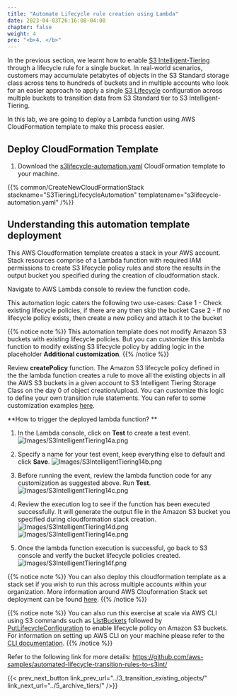 ```yaml
---
title: "Automate Lifecycle rule creation using Lambda"
date: 2023-04-03T26:16:08-04:00
chapter: false
weight: 4
pre: "<b>4. </b>"
---
```


In the previous section, we learnt how to enable [S3 Intelligent-Tiering](https://aws.amazon.com/s3/storage-classes/intelligent-tiering/) through a lifecycle rule for a single bucket.
In real-world scenarios, customers may accumulate petabytes of objects in the S3 Standard storage class across tens to hundreds of buckets and in multiple accounts who look for an easier approach to apply a single [S3 Lifecycle](https://docs.aws.amazon.com/AmazonS3/latest/userguide/object-lifecycle-mgmt.html) configuration across multiple buckets to transition data from S3 Standard tier to S3 Intelligent-Tiering.

In this lab, we are going to deploy a Lambda function using AWS CloudFormation template to make this process easier.

## Deploy CloudFormation Template

1. Download the [s3lifecycle-automation.yaml](/Cost/100_S3_Intelligent_Tiering/Code/s3lifecycle-automation.yaml) CloudFormation template to your machine.

{{% common/CreateNewCloudFormationStack stackname="S3TieringLifecycleAutomation" templatename="s3lifecycle-automation.yaml" /%}}

## Understanding this automation template deployment

This AWS Cloudformation template creates a stack in your AWS account. Stack resources comprise of a Lambda function with required IAM permissions to create S3 lifecycle policy rules and store the results in the output bucket you specified during the creation of cloudformation stack.

Navigate to AWS Lambda console to review the function code.

This automation logic caters the following two use-cases:
Case 1 - Check existing lifecycle policies, if there are any then skip the bucket
Case 2 - If no lifecycle policy exists, then create a new policy and attach it to the bucket

{{% notice note %}}
This automation template does not modify Amazon S3 buckets with existing lifecycle policies. But you can customize this lambda function to modify existing S3 lifecycle policy by adding logic in the placeholder **Additional customization**.
{{% /notice %}}

Review **createPolicy** function. The Amazon S3 lifecycle policy defined in the the lambda function creates a rule to move all the existing objects in all the AWS S3 buckets in a given account to S3 Intelligent Tiering Storage Class on the day 0 of object creation/upload. You can customize this logic to define your own transition rule statements. You can refer to some customization examples [here](https://docs.aws.amazon.com/AmazonS3/latest/userguide/lifecycle-configuration-examples.html).

**How to trigger the deployed lambda function? **

1. In the Lambda console, click on **Test** to create a test event.
![Images/S3IntelligentTiering14a.png](/Cost/100_S3_Intelligent_Tiering/Images/S3-IntelligentTiering-14a.png)

2. Specify a name for your test event, keep everything else to default and click **Save**.
![Images/S3IntelligentTiering14b.png](/Cost/100_S3_Intelligent_Tiering/Images/S3-IntelligentTiering-14b.png)

3. Before running the event, review the lambda function code for any customization as suggested above. Run **Test**.
![Images/S3IntelligentTiering14c.png](/Cost/100_S3_Intelligent_Tiering/Images/S3-IntelligentTiering-14c.png)

4. Review the execution log to see if the function has been executed successfully. It will generate the output file in the Amazon S3 bucket you specified during cloudformation stack creation.
![Images/S3IntelligentTiering14d.png](/Cost/100_S3_Intelligent_Tiering/Images/S3-IntelligentTiering-14d.png)
![Images/S3IntelligentTiering14e.png](/Cost/100_S3_Intelligent_Tiering/Images/S3-IntelligentTiering-14e.png)

5. Once the lambda function execution is successful, go back to S3 console and verify the bucket lifecycle policies created.
![Images/S3IntelligentTiering14f.png](/Cost/100_S3_Intelligent_Tiering/Images/S3-IntelligentTiering-14f.png)

{{% notice note %}}
You can also deploy this cloudformation template as a stack set if you wish to run this across multiple accounts within your organization. More information around AWS Clouformation Stack set deployment can be found [here](https://docs.aws.amazon.com/AWSCloudFormation/latest/UserGuide/stacksets-getting-started-create.html#stacksets-getting-started-create-self-managed-console).
{{% /notice %}}

{{% notice note %}}
You can also run this exercise at scale via AWS CLI using S3 commands such as [ListBuckets](https://docs.aws.amazon.com/cli/latest/reference/s3api/list-buckets.html) followed by [PutLifecycleConfiguration](https://docs.aws.amazon.com/cli/latest/reference/s3api/put-bucket-lifecycle.html) to enable lifecycle policy on Amazon S3 buckets. For information on setting up AWS CLI on your machine please refer to the [CLI documentation](https://docs.aws.amazon.com/cli/latest/userguide/cli-chap-getting-started.html).
{{% /notice %}}

Refer to the following link for more details:
https://github.com/aws-samples/automated-lifecycle-transition-rules-to-s3int/

{{< prev_next_button link_prev_url="../3_transition_existing_objects/" link_next_url="../5_archive_tiers/" />}}